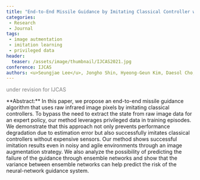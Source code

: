```yaml
---
title: "End-to-End Missile Guidance by Imitating Classical Controller with Privileged Data"
categories:
 - Research
 - Journal
tags:
 - image autmentation
 - imitation learning
 - privileged data
header:
  teaser: /assets/image/thumbnail/IJCAS2021.jpg
conference: IJCAS
authors: <u>Seungjae Lee</u>, Jongho Shin, Hyeong-Geun Kim, Daesol Cho, and H. Jin Kim
---
```

<p style="color:gray;">under revision for IJCAS</p>
**Abstract:** In this paper, we propose an end-to-end missile guidance algorithm that uses raw infrared image pixels by imitating classical controllers. To bypass the need to extract the state from raw image data for an expert policy, our method leverages privileged data in training episodes. We demonstrate that this approach not only prevents performance degradation due to estimation error but also successfully imitates classical controllers without expensive sensors. Our method shows successful imitation results even in noisy and agile environments through an image augmentation strategy. We also analyze the possibility of predicting the failure of the guidance through ensemble networks and show that the variance between ensemble networks can help predict the risk of the neural-network guidance system.
